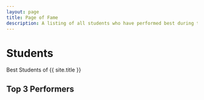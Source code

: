 ```yaml
---
layout: page
title: Page of Fame
description: A listing of all students who have performed best during the week
---
```

<link rel="stylesheet" href="/assets/css/style.css">

# Students

Best Students of {{ site.title }}

<!-- ## Weekly Best Performer

<div id="top_std_of_week">
</div> -->

## Top 3 Performers

<div id="overall_top_std">
</div>

<div class="loader" id="loader"></div>
<script src="/assets/js/famePage.js"></script>